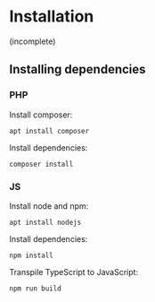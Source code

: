 # Installation

(incomplete)

## Installing dependencies

### PHP

Install composer:

```shell
apt install composer
```

Install dependencies:

```shell
composer install
```

### JS

Install node and npm:

```shell
apt install nodejs
```

Install dependencies:

```shell
npm install
```

Transpile TypeScript to JavaScript:

```shell
npm run build
```
